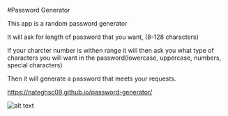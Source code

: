 #Password Generator

This app is a random password generator

It will ask for length of password that you want, (8-128 characters)

If your charcter number is withen range it will then ask you what type of characters you will want in the password(lowercase, uppercase, numbers, special characters)

Then it will generate a password that meets your requests. 

https://nateghsc09.github.io/password-generator/

![alt text](https://github.com/nateghsc09/password-generator/assests/)
